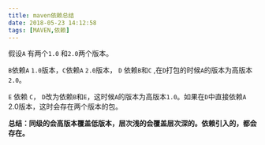 ```yaml
---
title: maven依赖总结
date: 2018-05-23 14:12:58
tags: [MAVEN,依赖]
---
```


假设`A` 有两个`1.0` 和`2.0`两个版本。

`B`依赖`A` `1.0`版本，`C`依赖`A` `2.0`版本， `D` 依赖`B`和`C` ,在`D`打包的时候`A`的版本为高版本`2.0`。

`E` 依赖 `C`， `D`改为依赖`B`和`E`，这时候`A`的版本为高版本`1.0`。如果在`D`中直接依赖`A` 2.0版本，这时会存在两个版本的包。


**总结：同级的会高版本覆盖低版本，层次浅的会覆盖层次深的。依赖引入的，都会存在。**